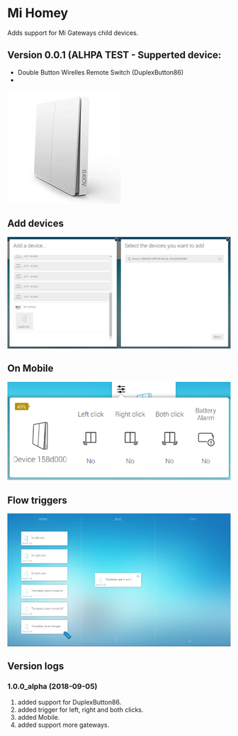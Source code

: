 # Mi Homey

Adds support for Mi Gateways child devices.

## Version 0.0.1 (ALHPA TEST - Supperted device:
* Double Button Wirelles Remote Switch (DuplexButton86)
*
![](https://raw.githubusercontent.com/Maxmudjon/images/master/DuplexButton86.jpg)

## Add devices
![](https://raw.githubusercontent.com/Maxmudjon/images/master/app-and-show-device.jpg)

## On Mobile
![](https://raw.githubusercontent.com/Maxmudjon/images/master/on%20mobile.jpg)

## Flow triggers
![](https://raw.githubusercontent.com/Maxmudjon/images/master/flow%20triggers.jpg)

## Version logs
### 1.0.0_alpha (2018-09-05)
1. added support for DuplexButton86.
2. added trigger for left, right and both clicks.
3. added Mobile.
4. added support more gateways.
